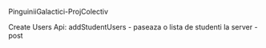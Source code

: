 PinguiniiGalactici-ProjColectiv


Create Users Api:
addStudentUsers - paseaza o lista de studenti la server - post 